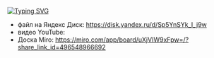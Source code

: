 [![Typing SVG](https://readme-typing-svg.herokuapp.com?color=%2336BCF7&lines=Дополнительная+информация)](https://git.io/typing-svg)

- файл на Яндекс Диск: https://disk.yandex.ru/d/Sp5YnSYk_I_j9w
- видео YouTube: 
- Доска Miro: https://miro.com/app/board/uXjVIW9xFpw=/?share_link_id=496548966692
